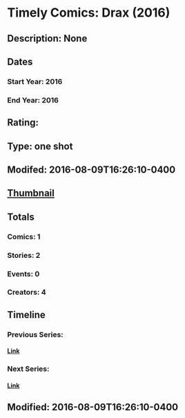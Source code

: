 # Timely Comics: Drax (2016)
## Description: None
## Dates
### Start Year: 2016
### End Year: 2016
## Rating: 
## Type: one shot
## Modifed: 2016-08-09T16:26:10-0400
## [Thumbnail](http://i.annihil.us/u/prod/marvel/i/mg/b/a0/57aa3c4b6ba06.jpg)
## Totals
### Comics: 1
### Stories: 2
### Events: 0
### Creators: 4
## Timeline
### Previous Series: 
#### [Link]()
### Next Series: 
#### [Link]()
## Modified: 2016-08-09T16:26:10-0400